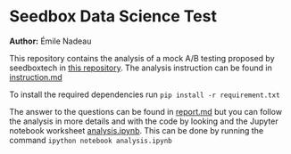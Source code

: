 # Seedbox Data Science Test

__Author:__ Émile Nadeau

This repository contains the analysis of a mock A/B testing proposed by
seedboxtech in [this repository](https://github.com/seedboxtech/datasciencetest). The
analysis instruction can be found in [instruction.md](instruction.md)

To install the required dependencies run
`pip install -r requirement.txt`

The answer to the questions can be found in [report.md](report.md) but you can
follow the analysis in more details and with the code by looking and the Jupyter
notebook worksheet [analysis.ipynb](analysis.ipynb). This can be done by running
the command `ipython notebook analysis.ipynb`
